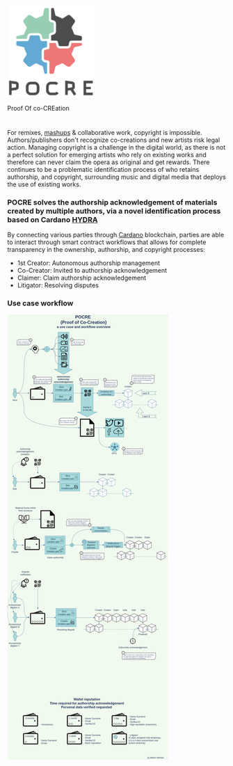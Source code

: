 <img src="./resources/POCRE-logo.png" alt="POCRE" width="200"/>

Proof Of co-CREation

#

For remixes, [mashups](https://en.wikipedia.org/wiki/Mashup_(culture)) & collaborative work, copyright is impossible. Authors/publishers don't recognize co-creations and new artists risk legal action.
Managing copyright is a challenge in the digital world, as there is not a perfect solution for emerging artists who rely on existing works and therefore can never claim the opera as original and get rewards.
There continues to be a problematic identification process of who retains authorship, and copyright, surrounding music and digital media that deploys the use of existing works.

### POCRE solves the authorship acknowledgement of materials created by multiple authors, via a novel identification process based on Cardano [HYDRA](https://hydra.family/head-protocol/)

By connecting various parties through [Cardano](https://cardano.org) blockchain, parties are able to interact through smart contract workflows that allows for complete transparency in the ownership, authorship, and copyright processes:

- 1st Creator: Autonomous authorship management
- Co-Creator: Invited to authorship acknowledgement
- Claimer: Claim authorship acknowledgement
- Litigator: Resolving disputes

### Use case workflow

![POCRE use case workflow](./resources/POCRE%20-%20use%20case%20workflow.png)
